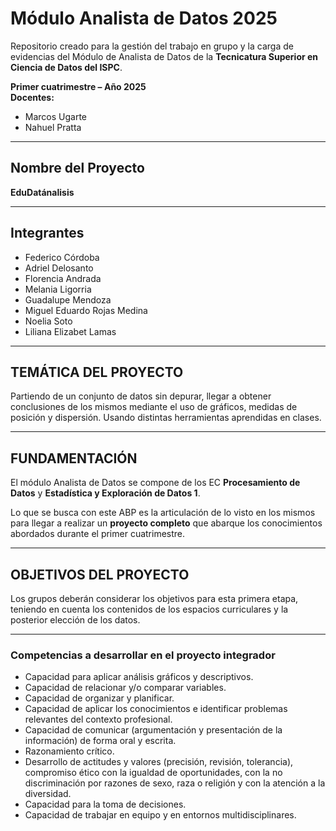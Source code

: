 # Módulo Analista de Datos 2025

Repositorio creado para la gestión del trabajo en grupo y la carga de evidencias del Módulo de Analista de Datos de la **Tecnicatura Superior en Ciencia de Datos del ISPC**.

**Primer cuatrimestre – Año 2025**  
**Docentes:**  
- Marcos Ugarte  
- Nahuel Pratta  

---

## Nombre del Proyecto

**EduDatánalisis**

---

## Integrantes

- Federico Córdoba  
- Adriel Delosanto  
- Florencia Andrada  
- Melania Ligorria  
- Guadalupe Mendoza  
- Miguel Eduardo Rojas Medina  
- Noelia Soto  
- Liliana Elizabet Lamas

---
## TEMÁTICA DEL PROYECTO

Partiendo de un conjunto de datos sin depurar, llegar a obtener conclusiones de los mismos mediante el uso de gráficos, medidas de posición y dispersión. Usando distintas herramientas aprendidas en clases.

---

## FUNDAMENTACIÓN

El módulo Analista de Datos se compone de los EC **Procesamiento de Datos** y **Estadística y Exploración de Datos 1**.

Lo que se busca con este ABP es la articulación de lo visto en los mismos para llegar a realizar un **proyecto completo** que abarque los conocimientos abordados durante el primer cuatrimestre.

---

## OBJETIVOS DEL PROYECTO

Los grupos deberán considerar los objetivos para esta primera etapa, teniendo en cuenta los contenidos de los espacios curriculares y la posterior elección de los datos.

---

### Competencias a desarrollar en el proyecto integrador

- Capacidad para aplicar análisis gráficos y descriptivos.  
- Capacidad de relacionar y/o comparar variables.  
- Capacidad de organizar y planificar.  
- Capacidad de aplicar los conocimientos e identificar problemas relevantes del contexto profesional.  
- Capacidad de comunicar (argumentación y presentación de la información) de forma oral y escrita.  
- Razonamiento crítico.  
- Desarrollo de actitudes y valores (precisión, revisión, tolerancia), compromiso ético con la igualdad de oportunidades, con la no discriminación por razones de sexo, raza o religión y con la atención a la diversidad.  
- Capacidad para la toma de decisiones.  
- Capacidad de trabajar en equipo y en entornos multidisciplinares.

